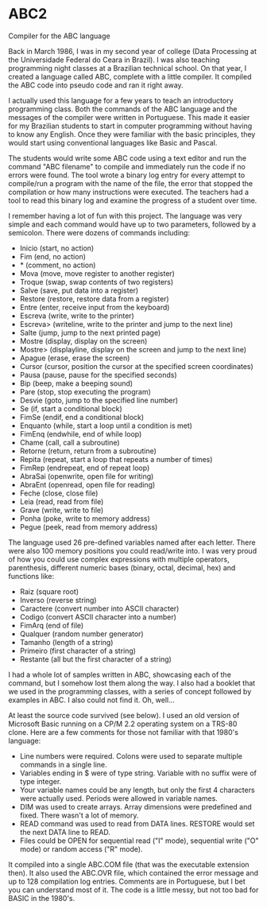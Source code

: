 # ABC2
Compiler for the ABC language


Back in March 1986, I was in my second year of college (Data Processing at the Universidade Federal do Ceara in Brazil). I was also teaching programming night classes at a Brazilian technical school. On that year, I created a language called ABC, complete with a little compiler. It compiled the ABC code into pseudo code and ran it right away.

I actually used this language for a few years to teach an introductory programming class. Both the commands of the ABC language and the messages of the compiler were written in Portuguese. This made it easier for my Brazilian students to start in computer programming without having to know any English. Once they were familiar with the basic principles, they would start using conventional languages like Basic and Pascal.

The students would write some ABC code using a text editor and run the command "ABC filename" to compile and immediately run the code if no errors were found. The tool wrote a binary log entry for every attempt to compile/run a program with the name of the file, the error that stopped the compilation or how many instructions were executed. The teachers had a tool to read this binary log and examine the progress of a student over time.

I remember having a lot of fun with this project. The language was very simple and each command would have up to two parameters, followed by a semicolon. There were dozens of commands including:

* Inicio (start, no action)
* Fim (end, no action)
* \* (comment, no action)
* Mova (move, move register to another register)
* Troque (swap, swap contents of two registers)
* Salve (save, put data into a register)
* Restore (restore, restore data from a register)
* Entre (enter, receive input from the keyboard)
* Escreva (write, write to the printer)
* Escreva> (writeline, write to the printer and jump to the next line)
* Salte (jump, jump to the next printed page)
* Mostre (display, display on the screen)
* Mostre> (displayline, display on the screen and jump to the next line)
* Apague (erase, erase the screen)
* Cursor (cursor, position the cursor at the specified screen coordinates)
* Pausa (pause, pause for the specified seconds)
* Bip (beep, make a beeping sound)
* Pare (stop, stop executing the program)
* Desvie (goto, jump to the specified line number)
* Se (if, start a conditional block)
* FimSe (endif, end a conditional block)
* Enquanto (while, start a loop until a condition is met)
* FimEnq (endwhile, end of while loop)
* Chame (call, call a subroutine)
* Retorne (return, return from a subroutine)
* Repita (repeat, start a loop that repeats a number of times)
* FimRep (endrepeat, end of repeat loop)
* AbraSai (openwrite, open file for writing)
* AbraEnt (openread, open file for reading)
* Feche (close, close file)
* Leia (read, read from file)
* Grave (write, write to file)
* Ponha (poke, write to memory address)
* Pegue (peek, read from memory address)

The language used 26 pre-defined variables named after each letter. There were also 100 memory positions you could read/write into. I was very proud of how you could use complex expressions with multiple operators, parenthesis, different numeric bases (binary, octal, decimal, hex) and functions like:

* Raiz (square root)
* Inverso (reverse string)
* Caractere (convert number into ASCII character)
* Codigo (convert ASCII character into a number)
* FimArq (end of file)
* Qualquer (random number generator)
* Tamanho (length of a string)
* Primeiro (first character of a string)
* Restante (all but the first character of a string)

I had a whole lot of samples written in ABC, showcasing each of the command, but I somehow lost them along the way. I also had a booklet that we used in the programming classes, with a series of concept followed by examples in ABC. I also could not find it. Oh, well...

At least the source code survived (see below). I used an old version of Microsoft Basic running on a CP/M 2.2 operating system on a TRS-80 clone. Here are a few comments for those not familiar with that 1980's language:

* Line numbers were required. Colons were used to separate multiple commands in a single line.
* Variables ending in $ were of type string. Variable with no suffix were of type integer.
* Your variable names could be any length, but only the first 4 characters were actually used. Periods were allowed in variable names.
* DIM was used to create arrays. Array dimensions were predefined and fixed. There wasn't a lot of memory.
* READ command was used to read from DATA lines. RESTORE would set the next DATA line to READ.
* Files could be OPEN for sequential read ("I" mode), sequential write ("O" mode) or random access ("R" mode).

It compiled into a single ABC.COM file (that was the executable extension then). It also used the ABC.OVR file, which contained the error message and up to 128 compilation log entries. Comments are in Portuguese, but I bet you can understand most of it. The code is a little messy, but not too bad for BASIC in the 1980's.
